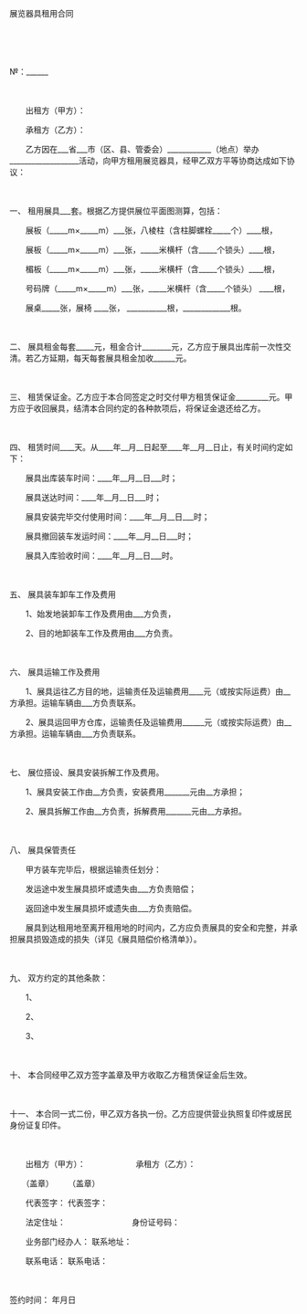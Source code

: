 



展览器具租用合同



 

　　

　　


 №：______
 
　　



　　出租方（甲方）：

　　承租方（乙方）：　　

　　乙方因在___省___市（区、县、管委会）____________（地点）举办___________________活动，向甲方租用展览器具，经甲乙双方平等协商达成如下协议：

　　

一、
 租用展具___套。根据乙方提供展位平面图测算，包括：

　　展板（_____m×_____m）___张，八棱柱（含柱脚螺栓_____个）____根，

　　展板（_____m×_____m）___张，_____米横杆（含_____个锁头）____根，

　　楣板（_____m×_____m）___张，_____米横杆（含_____个锁头）____根，

　　号码牌（_____m×_____m）___张，_____米横杆（含_____个锁头） ____根，

　　展桌_____张，展椅 ____张， ___________根，_____________根。

　　

二、
展具租金每套_____元，租金合计________元，乙方应于展具出库前一次性交清。若乙方延期，每天每套展具租金加收______元。

　　

三、
租赁保证金。乙方应于本合同签定之时交付甲方租赁保证金_________元。甲方应于收回展具，结清本合同约定的各种款项后，将保证金退还给乙方。

　　

四、
租赁时间____天。从____年__月__日起至____年__月__日止，有关时间约定如下：

　　展具出库装车时间：____年__月__日___时；

　　展具送达时间：____年__月__日___时；

　　展具安装完毕交付使用时间：____年__月__日___时；

　　展具撤回装车发运时间：____年__月__日___时；

　　展具入库验收时间：____年__月__日___时。

　　

五、
展具装车卸车工作及费用

　　1、始发地装卸车工作及费用由___方负责，

　　2、目的地卸装车工作及费用由___方负责。

　　

六、
展具运输工作及费用

　　1、展具运往乙方目的地，运输责任及运输费用____元（或按实际运费）由__方承担。运输车辆由___方负责联系。

　　2、展具运回甲方仓库，运输责任及运输费用______元（或按实际运费）由__方承担。运输车辆由___方负责联系。

　　

七、
展位搭设、展具安装拆解工作及费用。

　　1、展具安装工作由__方负责，安装费用_______元由__方承担；

　　2、展具拆解工作由__方负责，拆解费用_______元由__方承担。

　　

八、
展具保管责任

　　甲方装车完毕后，根据运输责任划分：

　　发运途中发生展具损坏或遗失由___方负责赔偿；

　　返回途中发生展具损坏或遗失由___方负责赔偿。

　　展具到达租用地至离开租用地的时间内，乙方应负责展具的安全和完整，并承担展具损毁造成的损失（详见《展具赔偿价格清单》）。

　　

九、
双方约定的其他条款：

　　1、

　　2、

　　3、

　　

十、
本合同经甲乙双方签字盖章及甲方收取乙方租赁保证金后生效。

　　

十一、
本合同一式二份，甲乙双方各执一份。乙方应提供营业执照复印件或居民身份证复印件。　　

　　

　　出租方（甲方）：　　　　　　 承租方（乙方）：

　　（盖章）　　 （盖章）

　　代表签字： 代表签字：

　　法定住址：　　　　　　　　 身份证号码：

　　业务部门经办人： 联系地址：

　　联系电话： 联系电话：

　　


 签约时间： 年月日
 
　　

